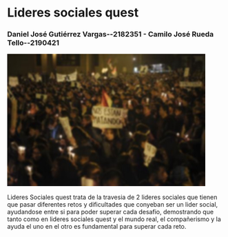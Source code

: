 #    Lideres sociales quest 

### Daniel José Gutiérrez Vargas--2182351 - Camilo José Rueda Tello--2190421

![](https://github.com/Computer-Programming-I-UIS/game-b1-camilo-rueda-y-daniel-gutierrez/blob/master/game-b1-camilo-rueda-y-daniel-gutierrez/Juego/data/nosmatan.jpg)

Lideres Sociales quest trata de la travesia de 2 lideres sociales que tienen que pasar diferentes retos y dificultades que conyeban ser un lider social,
ayudandose entre si para poder superar cada desafio, demostrando que tanto como en lideres sociales quest y el mundo real, el compañerismo y la ayuda el
uno en el otro es fundamental para superar cada reto.

